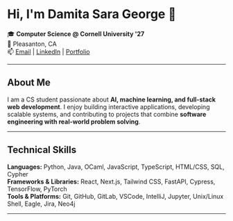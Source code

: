 # Hi, I'm Damita Sara George 👋

🎓 **Computer Science @ Cornell University '27**  
📍 Pleasanton, CA  
📫 [Email](mailto:damitasg@gmail.com) | [LinkedIn](https://www.linkedin.com/in/damitasg/) | [Portfolio](https://ds-geo.github.io)

---

## About Me
I am a CS student passionate about **AI, machine learning, and full-stack web development**. I enjoy building interactive applications, developing scalable systems, and contributing to projects that combine **software engineering with real-world problem solving**.

---

## Technical Skills

**Languages:** Python, Java, OCaml, JavaScript, TypeScript, HTML/CSS, SQL, Cypher  
**Frameworks & Libraries:** React, Next.js, Tailwind CSS, FastAPI, Cypress, TensorFlow, PyTorch  
**Tools & Platforms:** Git, GitHub, GitLab, VSCode, IntelliJ, Jupyter, Unix/Linux Shell, Eagle, Jira, Neo4j  

---
